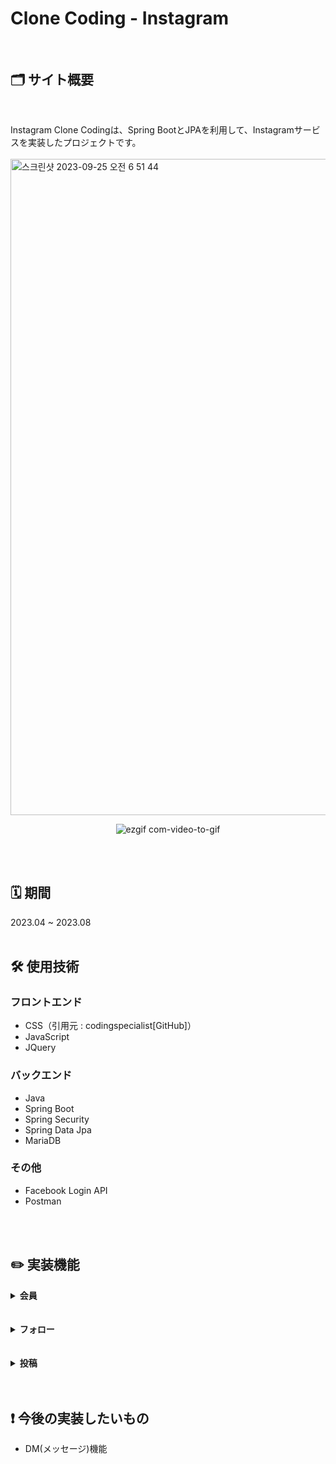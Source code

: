 # Clone Coding - Instagram
<br>

## 🗂️ サイト概要
<br>

Instagram Clone Codingは、Spring BootとJPAを利用して、Instagramサービスを実装したプロジェクトです。
<br><br>
<img width="1050" alt="스크린샷 2023-09-25 오전 6 51 44" src="https://github.com/hee-ding/instagram-clone-pro/assets/122540359/473be7d3-57f9-4162-9974-ee2ec442d301">
<br>
<div align="center">
  
![ezgif com-video-to-gif](https://github.com/hee-ding/instagram-clone-pro/assets/122540359/5403139c-6ead-4a31-a7fb-11b9818e3d2e)
</div>
<br><br>


## 🗓️ 期間
2023.04 ~ 2023.08
<br><br>
## 🛠️ 使用技術
### フロントエンド
- CSS（引用元 : codingspecialist[GitHub]）
- JavaScript
- JQuery
### バックエンド
- Java
- Spring Boot
- Spring Security
- Spring Data Jpa
- MariaDB
### その他
- Facebook Login API
- Postman

<br><br>

## ✏️ 実装機能
<details>
  <summary><strong>会員</strong></summary>
 <div align="center"> 
   
![회원](https://github.com/hee-ding/instagram-clone-pro/assets/122540359/6625e714-10ec-47da-95bb-2bc9c617910e)
 </div>
 
- 会員登録
- Login 
- Logout
- 会員情報変更
</details>
<br><br>
<details>
  <summary><strong>フォロー</strong></summary>
  
 <div align="center"> 
   
![팔로우](https://github.com/hee-ding/instagram-clone-pro/assets/122540359/39591c8c-08b3-4ee8-82e6-7979f783ccec)
 </div>

- フォロー
- フォロー中
- アンフォロー（フォローをやめる）
</details>
<br><br>
<details>
  <summary><strong>投稿</strong></summary>

 <div align="center"> 
   
![게시물](https://github.com/hee-ding/instagram-clone-pro/assets/122540359/70141d11-6e5b-4e6a-9846-076356802244)
 </div>

- ユーザーイメージ登録
- 投稿（イメージアップロード）

<br><br><br>

 <div align="center"> 
   
![스크롤링](https://github.com/hee-ding/instagram-clone-pro/assets/122540359/7400756a-6bf4-43e7-bd7e-cd2532f5ae1f)
 </div>

- 投稿Listページング（人気ページ）
- いいね！
- コメント登録
- コメント削除
</details>
<br><br>

## ❗️ 今後の実装したいもの
- DM(メッセージ)機能
